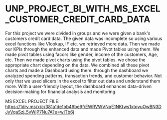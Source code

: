 # UNP_PROJECT_BI_WITH_MS_EXCEL_CUSTOMER_CREDIT_CARD_DATA 

For this project we were divided in groups and we were given a bank's customers credit card data. 
The given data was incomplete so using various excel functions like Vlookup, IF etc. we retrieved more data. 
Then we made our KPIs through the enhanced data and made Pivot tables using them.
We made pivot tables using facors like gender, income of the customers, Age, etc. 
Then we made pivot charts using the pivot tables. we chose the appropriate chart depending on the data.
We combined all these pivot charts and made a Dashboard using them.
through the dashboard we analyzed spending patterns, transaction trends, and customer behavior. 
Not only that we used slicers in the excel to filter out data and understand them more.
With a user-friendly layout, the dashboard enhances data-driven decision-making for financial analysis and monitoring.

MS EXCEL PROJECT FILE: https://1drv.ms/x/c/381a1de1bb49be9f/EWRVWVNqE1NKtws1xtqvuOwBN3DJyVqaSzj_5vWjP7Nu7A?e=wITb6j
